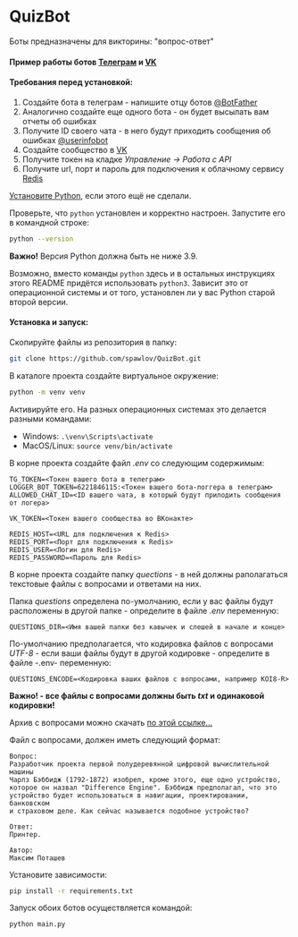 # QuizBot

Боты предназначены для викторины: "вопрос-ответ"

#### Пример работы ботов [Телеграм](https://t.me/spv_quiz_bot) и [VK](https://vk.com/club220264064)

#### Требования перед установкой:
1. Создайте бота в телеграм - напишите отцу ботов [@BotFather](https://t.me/BotFather)
2. Аналогично создайте еще одного бота - он будет высылать вам отчеты об ошибках
3. Получите ID своего чата - в него будут приходить сообщения об ошибках [@userinfobot](https://t.me/userinfobot)
4. Создайте сообщество в [VK](https://vk.com/groups?tab=admin)
5. Получите токен на кладке _Управление -> Работа с API_
6. Получите url, порт и пароль для подключения к облачному сервису [Redis](https://redis.com/) 

[Установите Python](https://www.python.org/), если этого ещё не сделали.

Проверьте, что `python` установлен и корректно настроен. Запустите его в командной строке:
```sh
python --version
```
**Важно!** Версия Python должна быть не ниже 3.9.

Возможно, вместо команды `python` здесь и в остальных инструкциях этого README придётся использовать `python3`. Зависит это от операционной системы и от того, установлен ли у вас Python старой второй версии.

#### Установка и запуск:
Скопируйте файлы из репозитория в папку:
```sh
git clone https://github.com/spawlov/QuizBot.git
```

В каталоге проекта создайте виртуальное окружение:
```sh
python -m venv venv
```
Активируйте его. На разных операционных системах это делается разными командами:

- Windows: `.\venv\Scripts\activate`
- MacOS/Linux: `source venv/bin/activate`

В корне проекта создайте файл _.env_ со следующим содержимым:

```text
TG_TOKEN=<Токен вашего бота в телеграм>
LOGGER_BOT_TOKEN=6221846115:<Токен вашего бота-логгера в телеграм>
ALLOWED_CHAT_ID=<ID вашего чата, в который будут прилодить сообщения от логера>

VK_TOKEN=<Токен вашего сообщества во ВКонакте>

REDIS_HOST=<URL для подключения к Redis>
REDIS_PORT=<Порт для подключения к Redis>
REDIS_USER=<Логин для Redis>
REDIS_PASSWORD=<Пароль для Redis>
```

В корне проекта создайте папку _quections_ - в ней должны раполагаться текстовые 
файлы с вопросами и ответами на них. 

Папка _questions_ определена по-умолчанию, если у вас файлы будут расположены в другой папке - определите в файле _.env_ переменную:

```text
QUESTIONS_DIR=<Имя вашей папки без кавычек и слешей в начале и конце>
```

По-умолчанию предполагается, что кодировка файлов с вопросами _UTF-8_ - если ваши файлы будут в другой кодировке - определите в файле  -.env- переменную:

```text
QUESTIONS_ENCODE=<Кодировка ваших файлов с вопросами, например KOI8-R>
```

**Важно! - все файлы с вопросами должны быть _txt_ и одинаковой кодировки!**

Архив с вопросами можно скачать [по этой ссылке...](https://dvmn.org/media/modules_dist/quiz-questions.zip)

Файл с вопросами, должен иметь следующий формат:

```text
Вопрос:
Разработчик проекта первой полудеревянной цифровой вычислительной машины
Чарлз Бэббидж (1792-1872) изобрел, кроме этого, еще одно устройство,
которое он назвал "Difference Engine". Бэббидж предполагал, что это
устройство будет использоваться в навигации, проектировании, банковском
и страховом деле. Как сейчас называется подобное устройство?

Ответ:
Принтер.

Автор:
Максим Поташев
```

Установите зависимости:

```sh
pip install -r requirements.txt
```

Запуск обоих ботов осуществляется командой:

```sh
python main.py
```
